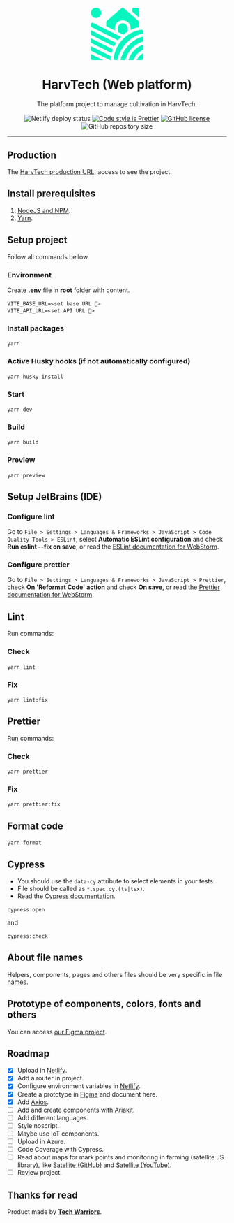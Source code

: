 <p align="center">
    <img align="center" src="./public/images/logo.svg" width="120px" alt="HarvTech logo" />
    <br>
    <h1 align="center">HarvTech (Web platform)</h1>
    <p align="center">The platform project to manage cultivation in HarvTech.</p>
    <p align="center">
        <img align="center" src="https://api.netlify.com/api/v1/badges/2e789c67-a9a2-4212-98c6-ff19b0b803bd/deploy-status" alt="Netlify deploy status" />
        <a href="https://github.com/prettier/prettier"><img align="center" src="https://img.shields.io/badge/code_style-prettier-ff69b4.svg" alt="Code style is Prettier" /></a>
        <a href="https://github.com/tech-warriors-corporation/harvtech-platform-web/blob/main/LICENSE"><img align="center" src="https://img.shields.io/github/license/tech-warriors-corporation/harvtech-platform-web" alt="GitHub license" /></a>
        <img align="center" src="https://img.shields.io/github/repo-size/tech-warriors-corporation/harvtech-platform-web" alt="GitHub repository size" />
    </p>
</p>

<hr>

## Production
The [HarvTech production URL](https://harvtech.netlify.app), access to see the project.

## Install prerequisites
1. [NodeJS and NPM](https://nodejs.org/en/download).
2. [Yarn](https://classic.yarnpkg.com/lang/en/docs/install).

## Setup project
Follow all commands bellow.

### Environment
Create **.env** file in **root** folder with content.
```
VITE_BASE_URL=<set base URL 🔑>
VITE_API_URL=<set API URL 🔑>
```

### Install packages
```
yarn
```

### Active Husky hooks (if not automatically configured)
```
yarn husky install
```

### Start
```
yarn dev
```

### Build
```
yarn build
```

### Preview
```
yarn preview
```

## Setup JetBrains (IDE)

### Configure lint
Go to `File > Settings > Languages & Frameworks > JavaScript > Code Quality Tools > ESLint`, select **Automatic ESLint configuration** and check **Run eslint --fix on save**, or read the [ESLint documentation for WebStorm](https://www.jetbrains.com/help/webstorm/eslint.html).

### Configure prettier
Go to `File > Settings > Languages & Frameworks > JavaScript > Prettier`, check **On 'Reformat Code' action** and check **On save**, or read the [Prettier documentation for WebStorm](https://www.jetbrains.com/help/webstorm/prettier.html).

## Lint
Run commands:

### Check
```
yarn lint
```

### Fix
```
yarn lint:fix
```

## Prettier
Run commands:

### Check
```
yarn prettier
```

### Fix
```
yarn prettier:fix
```

## Format code
```
yarn format
```

## Cypress
- You should use the `data-cy` attribute to select elements in your tests.
- File should be called as `*.spec.cy.(ts|tsx)`.
- Read the [Cypress documentation](https://docs.cypress.io/guides/overview/why-cypress).
```
cypress:open
```
and
```
cypress:check
```

## About file names
Helpers, components, pages and others files should be very specific in file names.

## Prototype of components, colors, fonts and others
You can access [our Figma project](https://www.figma.com/file/PpsZVwe459CmUD76YnPbqJ/HarvTech).

## Roadmap
- [X] Upload in [Netlify](https://www.netlify.com).
- [X] Add a router in project.
- [X] Configure environment variables in [Netlify](https://www.netlify.com).
- [X] Create a prototype in [Figma](https://www.figma.com) and document here.
- [X] Add [Axios](https://axios-http.com).
- [ ] Add and create components with [Ariakit](https://ariakit.org).
- [ ] Add different languages.
- [ ] Style noscript.
- [ ] Maybe use IoT components.
- [ ] Upload in Azure.
- [ ] Code Coverage with Cypress.
- [ ] Read about maps for mark points and monitoring in farming (satellite JS library), like [Satellite (GitHub)](https://github.com/shashwatak/satellite-js) and [Satellite (YouTube)](https://www.youtube.com/watch?v=SctXG86xPw0).
- [ ] Review project.

## Thanks for read
Product made by **[Tech Warriors](https://github.com/tech-warriors-corporation)**.
